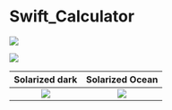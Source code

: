 # Swift_Calculator

![](https://github.com/magnesiumm/Calculator/blob/master/Images/SC1.png)

![](https://github.com/magnesiumm/Calculator/blob/master/Images/SC2.png)


Solarized dark             |  Solarized Ocean
:-------------------------:|:-------------------------:
![](https://github.com/magnesiumm/Calculator/blob/master/Images/SC1.png)  |  ![](https://github.com/magnesiumm/Calculator/blob/master/Images/SC2.png)
